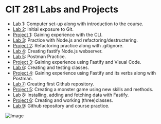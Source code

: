# CIT 281 Labs and Projects

- [Lab 1](https://lorenagarci.github.io/cit281-lab1/): Computer set-up along with introduction to the course.
- [Lab 2](https://github.com/lorenagarci/cit281/tree/main/p2/lab-02): Initial exposure to Git.
- [Project 1](https://github.com/lorenagarci/cit281/tree/main/p1): Gaining experience with the CLI.
- [Lab 3](https://github.com/lorenagarci/cit281/tree/main/p3): Practice with Node.js and refactoring/destructering.
- [Project 2](https://github.com/lorenagarci/cit281/tree/main/p2): Refactoring practice along with .gitignore.
- [Lab 4](https://github.com/lorenagarci/cit281/tree/main/p3/lab-04): Creating fastify Node.js webserver.
- [Lab 5](https://github.com/lorenagarci/cit281/tree/main/p4/lab-05): Postman Practice.
- [Project 3](https://github.com/lorenagarci/cit281/tree/main/p3): Gaining experience using Fastify and Visual Code.
- [Lab 6](https://github.com/lorenagarci/cit281/tree/main/p5): Creating and testing classes.
- [Project 4](https://github.com/lorenagarci/cit281/tree/main/p4): Gaining experience using Fastify and its verbs along with Postman.
- [Lab 7](https://github.com/lorenagarci/cit281/tree/main/p6): Creating first Github repository.
- [Project 5](https://github.com/lorenagarci/cit281/tree/main/p5): Creating a monster game using new skills and methods.
- [Lab 8](https://github.com/lorenagarci/cit281/tree/main/p7): Installing, adding and fetching data with Fastify.
- [Project 6](https://github.com/lorenagarci/cit281/tree/main/p6): Creating and working (three)classes.
- [Lab 9](https://github.com/lorenagarci/cit281/tree/main/p7): Github repository and course practice.

<img src="images/image1.jpg" alt="Image">
